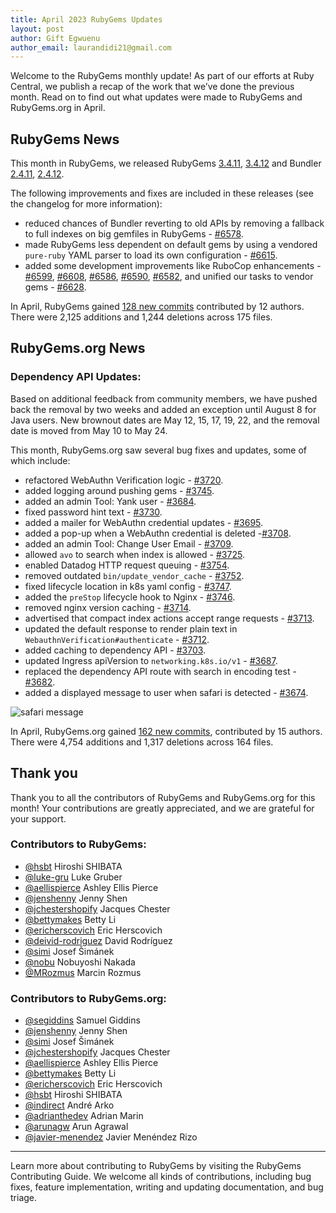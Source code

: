 ```yaml
---
title: April 2023 RubyGems Updates
layout: post
author: Gift Egwuenu
author_email: laurandidi21@gmail.com
---
```


Welcome to the RubyGems monthly update! As part of our efforts at Ruby Central, we publish a recap of the work that we’ve done the previous month. Read on to find out what updates were made to RubyGems and RubyGems.org in April.

## RubyGems News

This month in RubyGems, we released RubyGems [3.4.11](https://github.com/rubygems/rubygems/blob/master/CHANGELOG.md#3411--2023-04-10), [3.4.12](https://github.com/rubygems/rubygems/blob/master/CHANGELOG.md#3412--2023-04-11) and Bundler [2.4.11](https://github.com/rubygems/rubygems/blob/master/bundler/CHANGELOG.md#2411-april-10-2023), [2.4.12](https://github.com/rubygems/rubygems/blob/master/bundler/CHANGELOG.md#2412-april-11-2023).

The following improvements and fixes are included in these releases (see the changelog for more information):

- reduced chances of Bundler reverting to old APIs by removing a fallback to full indexes on big gemfiles in RubyGems - [#6578](https://github.com/rubygems/rubygems/pull/6578).
- made RubyGems less dependent on default gems by using a vendored `pure-ruby` YAML parser to load its own configuration - [#6615](https://github.com/rubygems/rubygems/pull/6615).
- added some development improvements like RuboCop enhancements - [#6599](https://github.com/rubygems/rubygems/pull/6599), [#6608](https://github.com/rubygems/rubygems/pull/6608), [#6586](https://github.com/rubygems/rubygems/pull/6586), [#6590](https://github.com/rubygems/rubygems/pull/6590), [#6582](https://github.com/rubygems/rubygems/pull/6582), and unified our tasks to vendor gems - [#6628](https://github.com/rubygems/rubygems/pull/6628).

In April, RubyGems gained [128 new commits](https://github.com/rubygems/rubygems/compare/master@%7B2023-04-01%7D...master@%7B2023-04-30%7D) contributed by 12 authors. There were 2,125 additions and 1,244 deletions across 175 files.

## RubyGems.org News

### Dependency API Updates:

Based on additional feedback from community members, we have pushed back the removal by two weeks and added an exception until August 8 for Java users. New brownout dates are May 12, 15, 17, 19, 22, and the removal date is moved from May 10 to May 24.

This month, RubyGems.org saw several bug fixes and updates, some of which include:

- refactored WebAuthn Verification logic - [#3720](https://github.com/rubygems/rubygems.org/pull/3720).
- added logging around pushing gems - [#3745](https://github.com/rubygems/rubygems.org/pull/3745). 
- added an admin Tool: Yank user - [#3684](https://github.com/rubygems/rubygems.org/pull/3684).
- fixed password hint text - [#3730](https://github.com/rubygems/rubygems.org/pull/3730).
- added a mailer for WebAuthn credential updates - [#3695](https://github.com/rubygems/rubygems.org/pull/3695).
- added a pop-up when a WebAuthn credential is deleted -[#3708](https://github.com/rubygems/rubygems.org/pull/3708).
- added an admin Tool: Change User Email - [#3709](https://github.com/rubygems/rubygems.org/pull/3709).
- allowed `avo` to search when index is allowed - [#3725](https://github.com/rubygems/rubygems.org/pull/3725).
- enabled Datadog HTTP request queuing - [#3754](https://github.com/rubygems/rubygems.org/pull/3754). 
- removed outdated `bin/update_vendor_cache` - [#3752](https://github.com/rubygems/rubygems.org/pull/3752).
- fixed lifecycle location in k8s yaml config - [#3747](https://github.com/rubygems/rubygems.org/pull/3747).
- added the `preStop` lifecycle hook to Nginx - [#3746](https://github.com/rubygems/rubygems.org/pull/3746).
- removed nginx version caching - [#3714](https://github.com/rubygems/rubygems.org/pull/3714).
- advertised that compact index actions accept range requests - [#3713](https://github.com/rubygems/rubygems.org/pull/3713).
- updated the default response to render plain text in `WebauthnVerification#authenticate` - [#3712](https://github.com/rubygems/rubygems.org/pull/3712).
- added caching to dependency API - [#3703](https://github.com/rubygems/rubygems.org/pull/3703).
- updated Ingress apiVersion to `networking.k8s.io/v1` - [#3687](https://github.com/rubygems/rubygems.org/pull/3687).
- replaced the dependency API route with search in encoding test - [#3682](https://github.com/rubygems/rubygems.org/pull/3682).
- added  a displayed message to user when safari is detected - [#3674](https://github.com/rubygems/rubygems.org/pull/3674).

![safari message](https://res.cloudinary.com/lauragift/image/upload/w_800,h_400/v1684313721/229232078-ec42d109-2d9f-4dce-9cee-fe1124db6da4_ibdvg3.png)

In April, RubyGems.org gained [162 new commits](https://github.com/rubygems/rubygems.org/compare/master@%7B2023-04-01%7D...master@%7B2023-04-31%7D), contributed by 15 authors. There were 4,754 additions and 1,317 deletions across 164 files.


## Thank you

Thank you to all the contributors of RubyGems and RubyGems.org for this month! Your contributions are greatly appreciated, and we are grateful for your support.

### Contributors to RubyGems:

- [@hsbt](https://github.com/hsbt) Hiroshi SHIBATA
- [@luke-gru](https://github.com/luke-gru) Luke Gruber
- [@aellispierce](https://github.com/aellispierce) Ashley Ellis Pierce
- [@jenshenny](https://github.com/jenshenny) Jenny Shen
- [@jchestershopify](https://github.com/jchestershopify) Jacques Chester 
- [@bettymakes](https://github.com/bettymakes) Betty Li
- [@ericherscovich](https://github.com/ericherscovich) Eric Herscovich
- [@deivid-rodriguez](https://github.com/deivid-rodriguez) David Rodríguez
- [@simi](https://github.com/simi) Josef Šimánek
- [@nobu](https://github.com/nobu) Nobuyoshi Nakada
- [@MRozmus](https://github.com/MRozmus) Marcin Rozmus

### Contributors to RubyGems.org:

- [@segiddins](https://github.com/segiddins) Samuel Giddins
- [@jenshenny](https://github.com/jenshenny) Jenny Shen
- [@simi](https://github.com/simi) Josef Šimánek
- [@jchestershopify](https://github.com/jchestershopify) Jacques Chester
- [@aellispierce](https://github.com/aellispierce) Ashley Ellis Pierce 
- [@bettymakes](https://github.com/bettymakes) Betty Li
- [@ericherscovich](https://github.com/ericherscovich) Eric Herscovich
- [@hsbt](https://github.com/hsbt) Hiroshi SHIBATA
- [@indirect](https://github.com/indirect) André Arko
- [@adrianthedev](https://github.com/adrianthedev) Adrian Marin
- [@arunagw](https://github.com/arunagw) Arun Agrawal
- [@javier-menendez](https://github.com/javier-menendez) Javier Menéndez Rizo

---
Learn more about contributing to RubyGems by visiting the RubyGems Contributing Guide. We welcome all kinds of contributions, including bug fixes, feature implementation, writing and updating documentation, and bug triage.